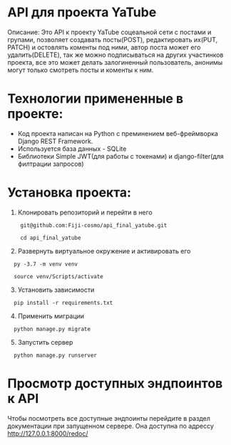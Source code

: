 # API для проекта YaTube
Описание:
Это API к проекту YaTube соцеальной сети с постами и групами, позволяет создавать посты(POST), редактировать их(PUT, PATCH) и остовлять коменты под ними, автор поста может его удалить(DELETE), так же можно подписываться на других участинков проекта, все это может делать залогиненный пользователь, анонимы могут только смотреть посты и коменты к ним.

# Технологии примененные в проекте:
- Код проекта написан на Python с преминением веб-фреймворка Django REST Framework.
- Используется база данных - SQLite
- Библиотеки Simple JWT(для работы с токенами) и django-filter(для филтрации запросов)

# Установка проекта:
1. Клонировать репозиторий и перейти в него
```
    git@github.com:Fiji-cosmo/api_final_yatube.git
    
    cd api_final_yatube
```
2. Развернуть виртуальное окружение и активировать его
```
  py -3.7 -m venv venv
  
  source venv/Scripts/activate
```
3. Установить зависимости
```
  pip install -r requirements.txt
```
4. Применить миграции
```
  python manage.py migrate
```
5. Запустить сервер
```
  python manage.py runserver
```
# Просмотр доступных эндпоинтов к API
Чтобы посмотреть все доступные эндпоинты перейдите в раздел документации при запущенном сервере. Она доступна по адрессу  http://127.0.0.1:8000/redoc/